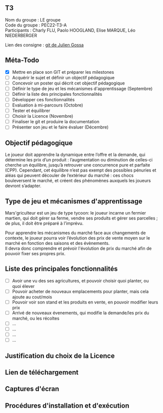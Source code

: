 ## T3

Nom du groupe : LE groupe  
Code du groupe : PEC22-T3-A  
Participants : Charly FLU, Paolo HOOGLAND, Elise MARQUE, Léo NIEDERBERGER

Lien des consigne : [git de Julien Gossa](https://git.unistra.fr/T234/T3)

## Méta-Todo

- [X] Mettre en place son GIT et préparer les milestones
- [ ] Acquérir le sujet et définir un objectif pédagogique
- [ ] Concevoir un poster qui décrit cet objectif pédagogique 
- [ ] Définir le type de jeu et les mécanismes d'apprentissage (Septembre)
- [ ] Définir la liste des principales fonctionnalités 
- [ ] Développer ces fonctionnalités 
- [ ] Evaluation à mi-parcours (Octobre)
- [ ] Tester et équilibrer 
- [ ] Choisir la Licence (Novembre)
- [ ] Finaliser le git et produire la documentation
- [ ] Présenter son jeu et le faire évaluer (Décembre)

## Objectif pédagogique

Le joueur doit apprendre la dynamique entre l’offre et la demande, qui détermine les prix d’un produit : l’augmentation ou diminution de celles-ci cherche un équilibre, jusqu’à retrouver une concurrence pure et parfaite (CPP). Cependant, cet équilibre n’est pas exempt des possibles pénuries et aléas qui peuvent découler de l’extérieur du marché : ces chocs bouleversent le marché, et créent des phénomènes auxquels les joueurs devront s’adapter. 

## Type de jeu et mécanismes d'apprentissage

Mars'griculteur est un jeu de type tycoon: le joueur incarne un fermier martien, qui doit gérer sa ferme, vendre ses produits et gérer ses parcelles ; de plus, il doit être préparé à l’imprévu.

Pour apprendre les mécanismes du marché face aux changements de contexte, le joueur pourra voir l’évolution des prix de vente moyen sur le marché en fonction des saisons et des évènements.  
Il devra donc comprendre et prévoir l'évolution de prix du marché afin de pouvoir fixer ses propres prix.


## Liste des principales fonctionnalités

- [ ] Avoir une vu des ses agricultures, et pouvoir choisir quoi planter, ou quoi élever
- [ ] Pouvoir acheter de nouveaux emplacements pour planter, mais cela ajoute au cout/mois
- [ ] Pouvoir voir son stand et les produits en vente, en pouvoir modifier leurs prix
- [ ] Arrivé de nouveaux évenements, qui modifie la demande/les prix du marché, ou les récoltes
- [ ] ...
- [ ] ...
- [ ] ...
- [ ] ...

## Justification du choix de la Licence

## Lien de téléchargement

## Captures d'écran

## Procédures d'installation et d'exécution


